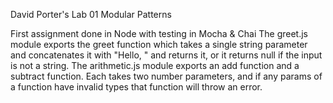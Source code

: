 David Porter's Lab 01 Modular Patterns

First assignment done in Node with testing in Mocha & Chai
The greet.js module exports the greet function which takes a single string parameter and concatenates it with "Hello, " and returns it, or it returns null if the input is not a string.
The arithmetic.js module exports an add function and a subtract function. Each takes two number parameters, and if any params of a function have invalid types that function will throw an error.
